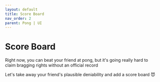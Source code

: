 ```yaml
---
layout: default
title: Score Board
nav_order: 2
parent: Pong | UI
---
```


# Score Board

Right now, you can beat your friend at pong, but it's going really hard to claim bragging rights without an official record

Let's take away your friend's plausible deniability and add a score board 😈

##
